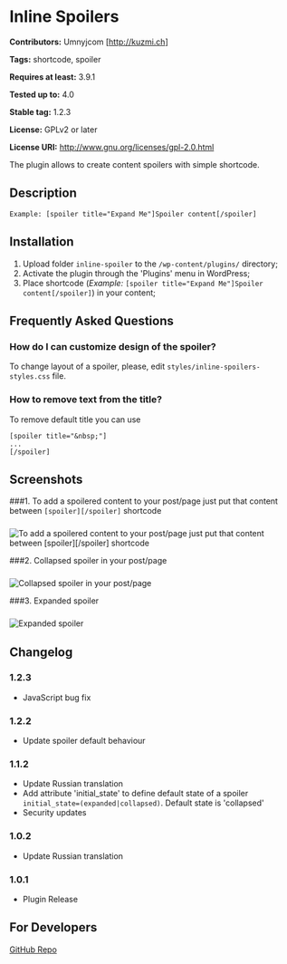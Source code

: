 # Inline Spoilers #
**Contributors:** Umnyjcom [http://kuzmi.ch]
  
**Tags:** shortcode, spoiler
  
**Requires at least:** 3.9.1
  
**Tested up to:** 4.0
  
**Stable tag:** 1.2.3
  
**License:** GPLv2 or later
  
**License URI:** http://www.gnu.org/licenses/gpl-2.0.html
  

The plugin allows to create content spoilers with simple shortcode.

## Description ##

```
Example: [spoiler title="Expand Me"]Spoiler content[/spoiler]
```

## Installation ##

1. Upload folder `inline-spoiler` to the `/wp-content/plugins/` directory;
1. Activate the plugin through the 'Plugins' menu in WordPress;
1. Place shortcode (*Example:* `[spoiler title="Expand Me"]Spoiler content[/spoiler]`) in your content;

## Frequently Asked Questions ##

### How do I can customize design of the spoiler? ###
To change layout of a spoiler, please, edit `styles/inline-spoilers-styles.css` file.

### How to remove text from the title? ###
To remove default title you can use
```
[spoiler title="&nbsp;"]
...
[/spoiler]
```

## Screenshots ##

###1. To add a spoilered content to your post/page just put that content between `[spoiler][/spoiler]` shortcode
###
![To add a spoilered content to your post/page just put that content between `[spoiler][/spoiler]` shortcode
](https://cloud.githubusercontent.com/assets/2089534/6707541/fbe4f21e-cd78-11e4-9ecd-1beba5d054f0.png)

###2. Collapsed spoiler in your post/page
###
![Collapsed spoiler in your post/page
](https://cloud.githubusercontent.com/assets/2089534/6707542/fbe314f8-cd78-11e4-8995-7c39bfbac151.png)

###3. Expanded spoiler
###
![Expanded spoiler
](https://cloud.githubusercontent.com/assets/2089534/6707540/fbe32ff6-cd78-11e4-8140-cb828ea7ff97.png)


## Changelog ##

### 1.2.3 ###
* JavaScript bug fix

### 1.2.2 ###
* Update spoiler default behaviour

### 1.1.2 ###
* Update Russian translation
* Add attribute 'initial_state' to define default state of a spoiler `initial_state=(expanded|collapsed)`. Default state is 'collapsed'
* Security updates

### 1.0.2 ###
* Update Russian translation

### 1.0.1 ###
* Plugin Release

## For Developers ##

[GitHub Repo](https://github.com/SergeyKuzmich/inline-spoilers)